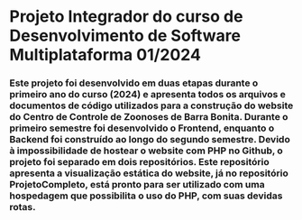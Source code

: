 # Projeto Integrador do curso de Desenvolvimento de Software Multiplataforma 01/2024

### Este projeto foi desenvolvido em duas etapas durante o primeiro ano do curso (2024) e apresenta todos os arquivos e documentos de código utilizados para a construção do website do Centro de Controle de Zoonoses de Barra Bonita. Durante o primeiro semestre foi desenvolvido o Frontend, enquanto o Backend foi construído ao longo do segundo semestre. Devido à impossibilidade de hostear o website com PHP no Github, o projeto foi separado em dois repositórios. Este repositório apresenta a visualização estática do website, já no repositório ProjetoCompleto, está pronto para ser utilizado com uma hospedagem que possibilita o uso do PHP, com suas devidas rotas.
